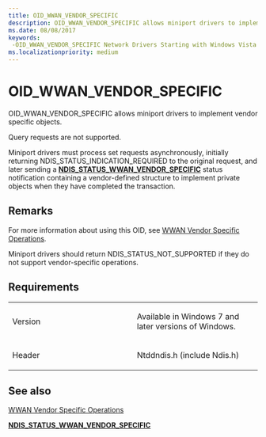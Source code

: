 ```yaml
---
title: OID_WWAN_VENDOR_SPECIFIC
description: OID_WWAN_VENDOR_SPECIFIC allows miniport drivers to implement vendor specific objects.
ms.date: 08/08/2017
keywords: 
 -OID_WWAN_VENDOR_SPECIFIC Network Drivers Starting with Windows Vista
ms.localizationpriority: medium
---
```


# OID\_WWAN\_VENDOR\_SPECIFIC


OID\_WWAN\_VENDOR\_SPECIFIC allows miniport drivers to implement vendor specific objects.

Query requests are not supported.

Miniport drivers must process set requests asynchronously, initially returning NDIS\_STATUS\_INDICATION\_REQUIRED to the original request, and later sending a [**NDIS\_STATUS\_WWAN\_VENDOR\_SPECIFIC**](ndis-status-wwan-vendor-specific.md) status notification containing a vendor-defined structure to implement private objects when they have completed the transaction.

## Remarks

For more information about using this OID, see [WWAN Vendor Specific Operations](./mb-vendor-specific-operations.md).

Miniport drivers should return NDIS\_STATUS\_NOT\_SUPPORTED if they do not support vendor-specific operations.

## Requirements

<table>
<colgroup>
<col width="50%" />
<col width="50%" />
</colgroup>
<tbody>
<tr class="odd">
<td><p>Version</p></td>
<td><p>Available in Windows 7 and later versions of Windows.</p></td>
</tr>
<tr class="even">
<td><p>Header</p></td>
<td>Ntddndis.h (include Ndis.h)</td>
</tr>
</tbody>
</table>

## See also


[WWAN Vendor Specific Operations](./mb-vendor-specific-operations.md)

[**NDIS\_STATUS\_WWAN\_VENDOR\_SPECIFIC**](ndis-status-wwan-vendor-specific.md)

 

